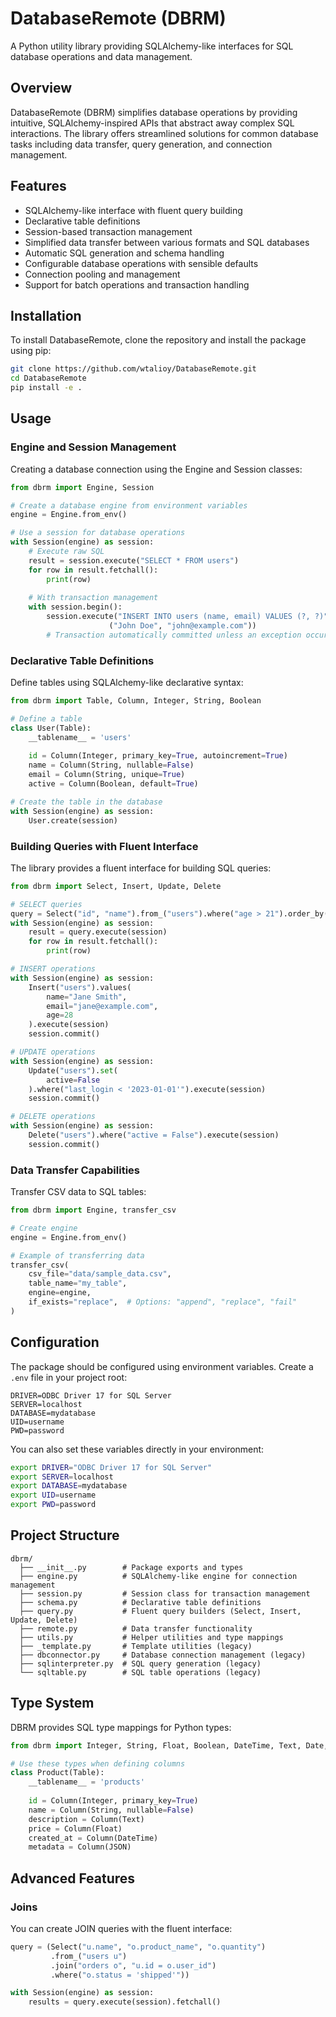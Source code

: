 # DatabaseRemote (DBRM)

A Python utility library providing SQLAlchemy-like interfaces for SQL database operations and data management.

## Overview

DatabaseRemote (DBRM) simplifies database operations by providing intuitive, SQLAlchemy-inspired APIs that abstract away complex SQL interactions. The library offers streamlined solutions for common database tasks including data transfer, query generation, and connection management.

## Features

- SQLAlchemy-like interface with fluent query building
- Declarative table definitions
- Session-based transaction management
- Simplified data transfer between various formats and SQL databases
- Automatic SQL generation and schema handling
- Configurable database operations with sensible defaults
- Connection pooling and management
- Support for batch operations and transaction handling

## Installation

To install DatabaseRemote, clone the repository and install the package using pip:

```bash
git clone https://github.com/wtalioy/DatabaseRemote.git
cd DatabaseRemote
pip install -e .
```

## Usage

### Engine and Session Management

Creating a database connection using the Engine and Session classes:

```python
from dbrm import Engine, Session

# Create a database engine from environment variables
engine = Engine.from_env()

# Use a session for database operations
with Session(engine) as session:
    # Execute raw SQL
    result = session.execute("SELECT * FROM users")
    for row in result.fetchall():
        print(row)
    
    # With transaction management
    with session.begin():
        session.execute("INSERT INTO users (name, email) VALUES (?, ?)", 
                      ("John Doe", "john@example.com"))
        # Transaction automatically committed unless an exception occurs
```

### Declarative Table Definitions

Define tables using SQLAlchemy-like declarative syntax:

```python
from dbrm import Table, Column, Integer, String, Boolean

# Define a table
class User(Table):
    __tablename__ = 'users'
    
    id = Column(Integer, primary_key=True, autoincrement=True)
    name = Column(String, nullable=False)
    email = Column(String, unique=True)
    active = Column(Boolean, default=True)

# Create the table in the database
with Session(engine) as session:
    User.create(session)
```

### Building Queries with Fluent Interface

The library provides a fluent interface for building SQL queries:

```python
from dbrm import Select, Insert, Update, Delete

# SELECT queries
query = Select("id", "name").from_("users").where("age > 21").order_by("name")
with Session(engine) as session:
    result = query.execute(session)
    for row in result.fetchall():
        print(row)

# INSERT operations
with Session(engine) as session:
    Insert("users").values(
        name="Jane Smith",
        email="jane@example.com",
        age=28
    ).execute(session)
    session.commit()

# UPDATE operations
with Session(engine) as session:
    Update("users").set(
        active=False
    ).where("last_login < '2023-01-01'").execute(session)
    session.commit()

# DELETE operations
with Session(engine) as session:
    Delete("users").where("active = False").execute(session)
    session.commit()
```

### Data Transfer Capabilities

Transfer CSV data to SQL tables:

```python
from dbrm import Engine, transfer_csv

# Create engine
engine = Engine.from_env()

# Example of transferring data
transfer_csv(
    csv_file="data/sample_data.csv",
    table_name="my_table",
    engine=engine,
    if_exists="replace",  # Options: "append", "replace", "fail"
)
```

## Configuration

The package should be configured using environment variables. Create a `.env` file in your project root:

```
DRIVER=ODBC Driver 17 for SQL Server
SERVER=localhost
DATABASE=mydatabase
UID=username
PWD=password
```

You can also set these variables directly in your environment:

```bash
export DRIVER="ODBC Driver 17 for SQL Server"
export SERVER=localhost
export DATABASE=mydatabase
export UID=username
export PWD=password
```

## Project Structure

```
dbrm/
  ├── __init__.py        # Package exports and types
  ├── engine.py          # SQLAlchemy-like engine for connection management
  ├── session.py         # Session class for transaction management
  ├── schema.py          # Declarative table definitions
  ├── query.py           # Fluent query builders (Select, Insert, Update, Delete)
  ├── remote.py          # Data transfer functionality
  ├── utils.py           # Helper utilities and type mappings
  ├── _template.py       # Template utilities (legacy)
  ├── dbconnector.py     # Database connection management (legacy)
  ├── sqlinterpreter.py  # SQL query generation (legacy)
  └── sqltable.py        # SQL table operations (legacy)
```

## Type System

DBRM provides SQL type mappings for Python types:

```python
from dbrm import Integer, String, Float, Boolean, DateTime, Text, Date, JSON, BLOB

# Use these types when defining columns
class Product(Table):
    __tablename__ = 'products'
    
    id = Column(Integer, primary_key=True)
    name = Column(String, nullable=False)
    description = Column(Text)
    price = Column(Float)
    created_at = Column(DateTime)
    metadata = Column(JSON)
```

## Advanced Features

### Joins

You can create JOIN queries with the fluent interface:

```python
query = (Select("u.name", "o.product_name", "o.quantity")
         .from_("users u")
         .join("orders o", "u.id = o.user_id")
         .where("o.status = 'shipped'"))

with Session(engine) as session:
    results = query.execute(session).fetchall()
```